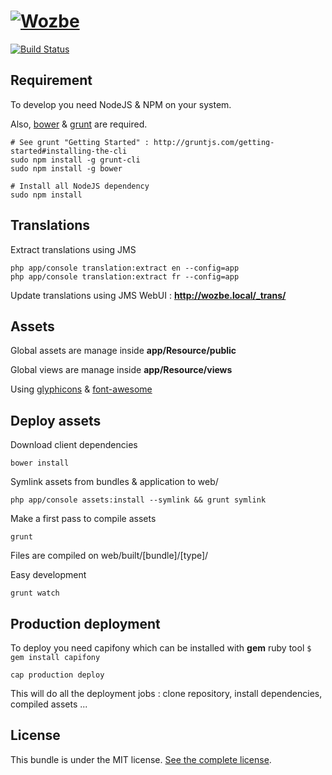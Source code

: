 [![Wozbe](http://wozbe.com/bundles/app/images/logo-wozbe-full-alpha.png)](http://wozbe.com)
=====

[![Build Status](https://api.travis-ci.org/wozbe/wozbe.com.png)](http://travis-ci.org/#!/wozbe/wozbe.com)

Requirement
-----------
To develop you need NodeJS & NPM on your system.

Also, [bower](https://github.com/bower/bower) & [grunt](http://gruntjs.com/) are required.

    # See grunt "Getting Started" : http://gruntjs.com/getting-started#installing-the-cli
    sudo npm install -g grunt-cli
    sudo npm install -g bower

    # Install all NodeJS dependency
    sudo npm install

Translations
------------

Extract translations using JMS

    php app/console translation:extract en --config=app
    php app/console translation:extract fr --config=app

Update translations using JMS WebUI : **http://wozbe.local/_trans/**

Assets
------
Global assets are manage inside **app/Resource/public**

Global views are manage inside **app/Resource/views**

Using [glyphicons](http://glyphicons.com/) & [font-awesome](http://fortawesome.github.io/Font-Awesome/icons/)

Deploy assets
-------------
Download client dependencies
    
    bower install

Symlink assets from bundles & application to web/

    php app/console assets:install --symlink && grunt symlink

Make a first pass to compile assets

    grunt

Files are compiled on web/built/[bundle]/[type]/

Easy development

    grunt watch

Production deployment
---------------------

To deploy you need capifony which can be installed with **gem** ruby tool `$ gem install capifony`

    cap production deploy

This will do all the deployment jobs : clone repository, install dependencies, compiled assets ...

License
-------

This bundle is under the MIT license. [See the complete license](https://github.com/wozbe/wozbe.com/blob/master/LICENSE).
